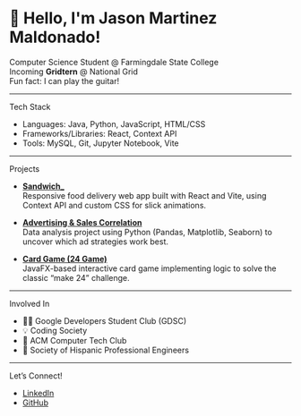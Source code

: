 # 👋 Hello, I'm Jason Martinez Maldonado!

Computer Science Student @ Farmingdale State College  
Incoming **Gridtern** @ National Grid  
Fun fact: I can play the guitar!

---

Tech Stack
- Languages: Java, Python, JavaScript, HTML/CSS  
- Frameworks/Libraries: React, Context API  
- Tools: MySQL, Git, Jupyter Notebook, Vite  

---

Projects
- [**Sandwich_**](https://github.com/jason-m35/sandwich_)  
  Responsive food delivery web app built with React and Vite, using Context API and custom CSS for slick animations.

- [**Advertising & Sales Correlation**](https://github.com/jason-m35/Advertising-Correlation)  
  Data analysis project using Python (Pandas, Matplotlib, Seaborn) to uncover which ad strategies work best.

- [**Card Game (24 Game)**](https://github.com/jason-m35/Card-Game-)  
  JavaFX-based interactive card game implementing logic to solve the classic “make 24” challenge.

---

Involved In
- 🧑‍💻 Google Developers Student Club (GDSC)  
- 💡 Coding Society 
- 🤝 ACM Computer Tech Club  
- 🔧 Society of Hispanic Professional Engineers

---

Let’s Connect!
- [LinkedIn](http://www.linkedin.com/in/jason-martinez-maldonado)  
- [GitHub](https://github.com/jason-m35)  
